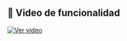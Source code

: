 ## 🎥 Video de funcionalidad

[![Ver video](https://img.youtube.com/vi/XXXXXXXX/0.jpg)](https://www.youtube.com/watch?v=8BHrqKxJbT0)

